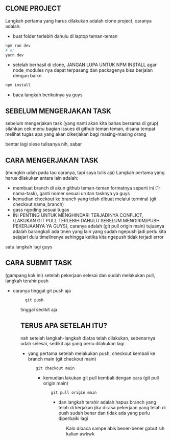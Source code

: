 

## CLONE PROJECT

Langkah pertama yang harus dilakukan adalah clone project, caranya adalah:
<ul>
  <li>buat folder terlebih dahulu di laptop teman-teman</li>
</ul>

```bash
npm run dev
# or
yarn dev
```

<ul>
  <li>setelah berhasil di clone, JANGAN LUPA UNTUK NPM INSTALL agar node_modules nya dapat terpasang dan packagenya bisa berjalan dengan baikn</li>
</ul>

```bash
npm install
```

<ul>
  <li> baca langkah berikutnya ya guys</li>
</ul>

## SEBELUM MENGERJAKAN TASK
sebelum mengerjakan task (yang nanti akan kita bahas bersama di grup)
silahkan cek menu bagian issues di github teman teman, disana tempat melihat tugas apa yang akan dikerjakan bagi masing-masing orang

bentar lagi slese tulisanya nih, sabar

## CARA MENGERJAKAN TASK
(mungkin udah pada tau caranya, tapi saya tulis aja)
Langkah pertama yang harus dilakukan antara lain adalah:

<ul>
  <li>membuat branch di akun github teman-teman formatnya seperti ini (1-nama-task), ganti nomer sesuai urutan tasknya ya guys</li>
  <li>kemudian checkout ke branch yang telah dibuat melalui terminal (git checkout nama_branch)</li>
  <li>gass ngoding sesuai tugas</li>
  <li>INI PENTING UNTUK MENGHINDARI TERJADINYA CONFLICT, (LAKUKAN GIT PULL TERLEBIH DAHULU SEBELUM MENGIRIM/PUSH PEKERJAANYA YA GUYS), caranya adalah (git pull origin main)
	tujuanya adalah barangkali ada tmen yang lain yang sudah ngepush jadi perlu kita sejajari dulu timelinenya sehingga ketika kita ngepush tidak terjadi error</li>
</ul>

satu langkah lagi guys

## CARA SUBMIT TASK
(gampang kok ini)
setelah pekerjaan selesai dan sudah melakukan pull, langkah terahir push

<ul>
  <li>caranya tinggal git push aja</li>
<ul>

```
  git push
```

tinggal sedikit aja

## TERUS APA SETELAH ITU?
nah setelah langkah-langkah diatas telah dilakukan, sebenarnya udah selesai, sedikit aja yang perlu dilakukan lagi

<ul>
  <li>yang pertama setelah melakukan push, checkout kembali ke branch main (git checkout main)</li>
<ul>

```
git checkout main
```

<ul>
  <li>kemudian lakukan git pull kembali dengan cara (git pull origin main)</li>
<ul>

```
git pull origin main
```

<ul>
  <li>dan langkah terahir adalah hapus branch yang telah di kerjakan jika dirasa pekerjaan yang telah di push sudah benar dan tidak ada yang perlu diperbaiki lagi</li>
<ul>

Kalo dibaca sampe abis bener-bener gabut sih kalian awkwk










